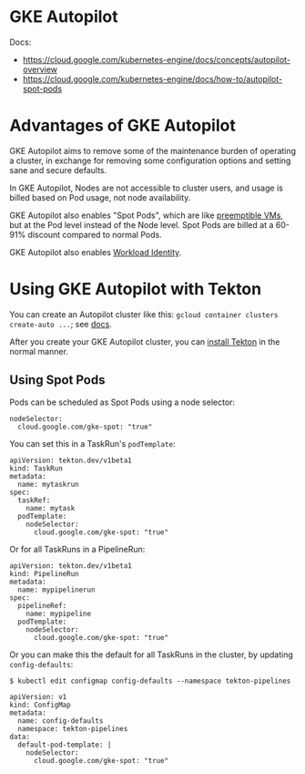 # GKE Autopilot

Docs:
- https://cloud.google.com/kubernetes-engine/docs/concepts/autopilot-overview
- https://cloud.google.com/kubernetes-engine/docs/how-to/autopilot-spot-pods

# Advantages of GKE Autopilot

GKE Autopilot aims to remove some of the maintenance burden of operating a cluster, in exchange for removing some configuration options and setting sane and secure defaults.

In GKE Autopilot, Nodes are not accessible to cluster users, and usage is billed based on Pod usage, not node availability.

GKE Autopilot also enables "Spot Pods", which are like [preemptible VMs](./preemptible-vms.md), but at the Pod level instead of the Node level.
Spot Pods are billed at a 60-91% discount compared to normal Pods.

GKE Autopilot also enables [Workload Identity](./workload-identity.md).

# Using GKE Autopilot with Tekton

You can create an Autopilot cluster like this: `gcloud container clusters create-auto ...`; see [docs](https://cloud.google.com/sdk/gcloud/reference/container/clusters/create-auto).

After you create your GKE Autopilot cluster, you can [install Tekton](https://tekton.dev/docs/pipelines/install/) in the normal manner.

## Using Spot Pods

Pods can be scheduled as Spot Pods using a node selector:

```
nodeSelector:
  cloud.google.com/gke-spot: "true"
```

You can set this in a TaskRun's `podTemplate`:

```
apiVersion: tekton.dev/v1beta1
kind: TaskRun
metadata:
  name: mytaskrun
spec:
  taskRef:
    name: mytask
  podTemplate:
    nodeSelector:
      cloud.google.com/gke-spot: "true"
```

Or for all TaskRuns in a PipelineRun:

```
apiVersion: tekton.dev/v1beta1
kind: PipelineRun
metadata:
  name: mypipelinerun
spec:
  pipelineRef:
    name: mypipeline
  podTemplate:
    nodeSelector:
      cloud.google.com/gke-spot: "true"
```

Or you can make this the default for all TaskRuns in the cluster, by updating `config-defaults`:

```
$ kubectl edit configmap config-defaults --namespace tekton-pipelines
```

```
apiVersion: v1
kind: ConfigMap
metadata:
  name: config-defaults
  namespace: tekton-pipelines
data:
  default-pod-template: |
    nodeSelector:
      cloud.google.com/gke-spot: "true"
```

